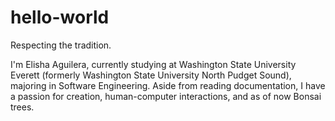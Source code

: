# hello-world
Respecting the tradition.

I'm Elisha Aguilera, currently studying at Washington State University Everett (formerly Washington State University North Pudget Sound), majoring in Software Engineering. Aside from reading documentation, I have a passion for creation, human-computer interactions, and as of now Bonsai trees.
